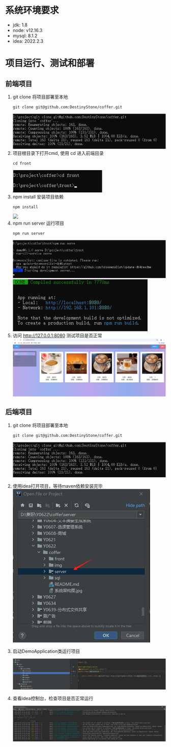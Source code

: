 # 系统环境要求
+ jdk: 1.8
+ node: v12.16.3
+ mysql: 8.1.2
+ idea: 2022.2.3

# 项目运行、测试和部署

## 前端项目
1. git clone 将项目部署至本地
   ```shell
   git clone git@github.com:DestinyStone/coffer.git
   ```
   ![](img/1.jpg)
2. 项目根目录下打开cmd, 使用 cd 进入前端目录
   ```shell
   cd front
   ```
   ![](img/2.jpg)
3. npm install 安装项目依赖
      ```shell
   npm install
   ```
   ![](img/3.jpg)
4. npm run server 运行项目
   ```shell
   npm run server
   ```
   ![](img/4.jpg)
   ![](img/5.jpg)
5. 访问 http://127.0.0.1:8080 测试项目是否正常
   ![](img/6.jpg)
## 后端项目
1. git clone 将项目部署至本地
   ```shell
   git clone git@github.com:DestinyStone/coffer.git
   ```
   ![](img/1.jpg)
2. 使用idea打开项目，等待maven依赖安装完毕
   ![](img/7.jpg)
3. 启动DemoApplication类运行项目
   
   ![](img/8.jpg)
   
4. 查看idea控制台，检查项目是否正常运行
   
   ![](img/9.jpg)

